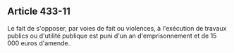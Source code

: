 Article 433-11
----
Le fait de s'opposer, par voies de fait ou violences, à l'exécution de travaux
publics ou d'utilité publique est puni d'un an d'emprisonnement et de 15 000
euros d'amende.
